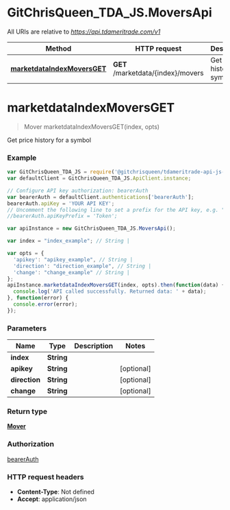 # GitChrisQueen_TDA_JS.MoversApi

All URIs are relative to *https://api.tdameritrade.com/v1*

Method | HTTP request | Description
------------- | ------------- | -------------
[**marketdataIndexMoversGET**](MoversApi.md#marketdataIndexMoversGET) | **GET** /marketdata/{index}/movers | Get price history for a symbol


<a name="marketdataIndexMoversGET"></a>
# **marketdataIndexMoversGET**
> Mover marketdataIndexMoversGET(index, opts)

Get price history for a symbol

### Example
```javascript
var GitChrisQueen_TDA_JS = require('@gitchrisqueen/tdameritrade-api-js-client');
var defaultClient = GitChrisQueen_TDA_JS.ApiClient.instance;

// Configure API key authorization: bearerAuth
var bearerAuth = defaultClient.authentications['bearerAuth'];
bearerAuth.apiKey = 'YOUR API KEY';
// Uncomment the following line to set a prefix for the API key, e.g. "Token" (defaults to null)
//bearerAuth.apiKeyPrefix = 'Token';

var apiInstance = new GitChrisQueen_TDA_JS.MoversApi();

var index = "index_example"; // String | 

var opts = { 
  'apikey': "apikey_example", // String | 
  'direction': "direction_example", // String | 
  'change': "change_example" // String | 
};
apiInstance.marketdataIndexMoversGET(index, opts).then(function(data) {
  console.log('API called successfully. Returned data: ' + data);
}, function(error) {
  console.error(error);
});

```

### Parameters

Name | Type | Description  | Notes
------------- | ------------- | ------------- | -------------
 **index** | **String**|  | 
 **apikey** | **String**|  | [optional] 
 **direction** | **String**|  | [optional] 
 **change** | **String**|  | [optional] 

### Return type

[**Mover**](Mover.md)

### Authorization

[bearerAuth](../README.md#bearerAuth)

### HTTP request headers

 - **Content-Type**: Not defined
 - **Accept**: application/json

